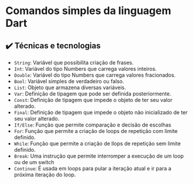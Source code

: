 # Comandos simples da linguagem Dart

## ✔️ Técnicas e tecnologias
- `String`: Variável que possibilita criação de frases. 
- `Int`: Variável do tipo Numbers que carrega valores inteiros.
- `Double`: Variável do tipo Numbers que carrega valores fracionados.
- `Bool`: Variável simples de verdadeiro ou falso.
- `List`: Objeto que armazena diversas variáveis.
- `Var`: Definição de tipagem que pode ser definida posteriormente.
- `Const`: Definição de tipagem que impede o objeto de ter seu valor alterado.
- `Final`: Definição de tipagem que impede o objeto não inicializado de ter seu valor alterado.
- `If/Else`: Função que permite comparação e decisão de escolhas
- `For`: Função que permite a criação de loops de repetição com limite definido. 
- `While`: Função que permite a criação de llops de repetição sem limite definido.
- `Break`: Uma instrução que permite interromper a execução de um loop ou de um switch
- `Continue`: É usada em loops para pular a iteração atual e ir para a próxima iteração do loop. 
